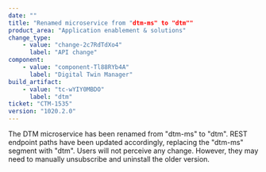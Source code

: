 ```yaml
---
date: ""
title: "Renamed microservice from "dtm-ms" to "dtm""
product_area: "Application enablement & solutions"
change_type:
    - value: "change-2c7RdTdXo4"
      label: "API change"
component:
    - value: "component-Tl88RYb4A"
      label: "Digital Twin Manager"
build_artifact:
    - value: "tc-wYIY0MBDO"
      label: "dtm"
ticket: "CTM-1535"
version: "1020.2.0"
---
```

The  DTM microservice has been renamed from "dtm-ms" to "dtm". REST endpoint paths have been updated accordingly, replacing the "dtm-ms" segment with "dtm". Users will not perceive any change. However, they may need to manually unsubscribe and uninstall the older version.
